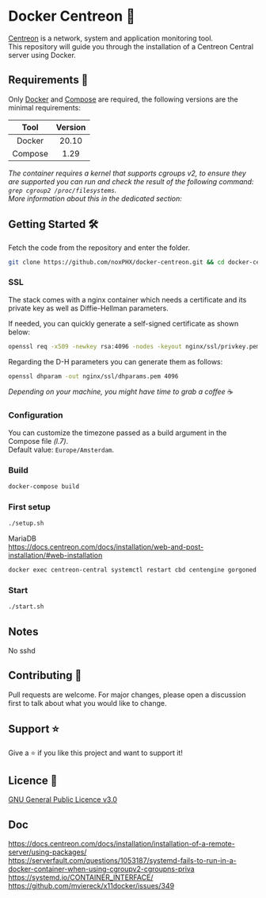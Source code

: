 # Docker Centreon 🐳
[Centreon](https://www.centreon.com/) is a network, system and application monitoring tool.  
This repository will guide you through the installation of a Centreon Central server using Docker.  

## Requirements 🧰
Only [Docker](https://docs.docker.com/get-docker/) and [Compose](https://docs.docker.com/compose/) are required, the following versions are the minimal requirements:

| Tool          | Version |
|:-------------:|:-------:|
| Docker        |  20.10  |
| Compose       |  1.29   |

*The container requires a kernel that supports cgroups v2, to ensure they are supported you can run and check the result of the following command: `grep cgroup2 /proc/filesystems`.*  
*More information about this in the dedicated section: []()*

## Getting Started 🛠️
Fetch the code from the repository and enter the folder.

```bash
git clone https://github.com/noxPHX/docker-centreon.git && cd docker-centreon
```

### SSL
The stack comes with a nginx container which needs a certificate and its private key as well as Diffie-Hellman parameters.

If needed, you can quickly generate a self-signed certificate as shown below:
```bash
openssl req -x509 -newkey rsa:4096 -nodes -keyout nginx/ssl/privkey.pem -out nginx/ssl/fullchain.pem -days 365 -subj '/CN=localhost' -addext "subjectAltName=DNS:pdns.local.intra,DNS:pihole.local.intra,IP:127.0.0.1,IP:0.0.0.0"
```

Regarding the D-H parameters you can generate them as follows:
```bash
openssl dhparam -out nginx/ssl/dhparams.pem 4096
```
*Depending on your machine, you might have time to grab a coffee* ☕


### Configuration
You can customize the timezone passed as a build argument in the Compose file *(l.7)*.  
Default value: `Europe/Amsterdam`.

### Build
```bash
docker-compose build
```

### First setup
```bash
./setup.sh
```
MariaDB  
https://docs.centreon.com/docs/installation/web-and-post-installation/#web-installation

```bash
docker exec centreon-central systemctl restart cbd centengine gorgoned
```

### Start
```bash
./start.sh
```

## Notes
No sshd

## Contributing 🤝
Pull requests are welcome. For major changes, please open a discussion first to talk about what you would like to change.

## Support ⭐️
Give a ⭐️ if you like this project and want to support it!

## Licence 📃
[GNU General Public Licence v3.0](https://github.com/noxPHX/docker-centreon/blob/main/LICENSE)

## Doc
https://docs.centreon.com/docs/installation/installation-of-a-remote-server/using-packages/  
https://serverfault.com/questions/1053187/systemd-fails-to-run-in-a-docker-container-when-using-cgroupv2-cgroupns-priva  
https://systemd.io/CONTAINER_INTERFACE/  
https://github.com/mviereck/x11docker/issues/349

